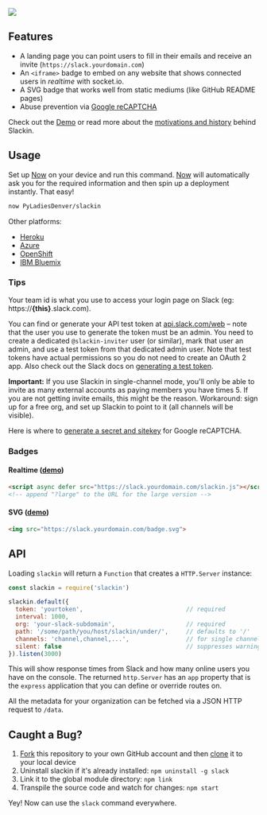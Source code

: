 ![](https://github.com/zeit/art/blob/e081cf46e6609b51ac485dcc337ac6644c0da5e7/slackin/repo-banner.png)

## Features

- A landing page you can point users to fill in their emails and receive an invite (`https://slack.yourdomain.com`)
- An `<iframe>` badge to embed on any website that shows connected users in *realtime* with socket.io.
- A SVG badge that works well from static mediums (like GitHub README pages)
- Abuse prevention via [Google reCAPTCHA](https://www.google.com/recaptcha/intro/)

Check out the [Demo](https://slackin.now.sh/) or read more about the [motivations and history](http://rauchg.com/slackin) behind Slackin.

## Usage

Set up [Now](https://zeit.co/now) on your device and run this command. [Now](https://zeit.co/now) will automatically ask you for the required information and then spin up a deployment instantly. That easy!

```bash
now PyLadiesDenver/slackin
```

Other platforms:

- [Heroku](https://heroku.com/deploy?template=https://github.com/PyLadiesDenver/slackin/tree/master)
- [Azure](https://azuredeploy.net/)
- [OpenShift](https://github.com/PyLadiesDenver/slackin/wiki/OpenShift)
- [IBM Bluemix](https://bluemix.net/deploy?repository=https://github.com/PyLadiesDenver/slackin)

### Tips

Your team id is what you use to access your login page on Slack (eg: https://**{this}**.slack.com).

You can find or generate your API test token at [api.slack.com/web](https://api.slack.com/web) – note that the user you use to generate the token must be an admin. You need to create a dedicated `@slackin-inviter` user (or similar), mark that user an admin, and use a test token from that dedicated admin user.  Note that test tokens have actual permissions so you do not need to create an OAuth 2 app. Also check out the Slack docs on [generating a test token](https://get.slack.help/hc/en-us/articles/215770388-Creating-and-regenerating-API-tokens).

**Important:** If you use Slackin in single-channel mode, you'll only be
able to invite as many external accounts as paying members you have
times 5. If you are not getting invite emails, this might be the reason.
Workaround: sign up for a free org, and set up Slackin to point to it
(all channels will be visible).

Here is where to [generate a secret and
sitekey](https://www.google.com/recaptcha/admin) for Google reCAPTCHA.

### Badges

#### Realtime ([demo](https://cldup.com/IaiPnDEAA6.gif))

```html
<script async defer src="https://slack.yourdomain.com/slackin.js"></script>
<!-- append "?large" to the URL for the large version -->
```

#### SVG ([demo](https://cldup.com/jWUT4QFLnq.png))

```html
<img src="https://slack.yourdomain.com/badge.svg">
```

## API

Loading `slackin` will return a `Function` that creates a `HTTP.Server` instance:

```js
const slackin = require('slackin')

slackin.default({
  token: 'yourtoken',                             // required
  interval: 1000,
  org: 'your-slack-subdomain',                    // required
  path: '/some/path/you/host/slackin/under/',     // defaults to '/'
  channels: 'channel,channel,...',                // for single channel mode
  silent: false                                   // suppresses warnings
}).listen(3000)
```

This will show response times from Slack and how many online users you have on the console. The returned `http.Server` has an `app` property that is the `express` application that you can define or override routes on.

All the metadata for your organization can be fetched via a JSON HTTP request to `/data`.

## Caught a Bug?

1. [Fork](https://help.github.com/articles/fork-a-repo/) this repository to your own GitHub account and then [clone](https://help.github.com/articles/cloning-a-repository/) it to your local device
2. Uninstall slackin if it's already installed: `npm uninstall -g slack`
3. Link it to the global module directory: `npm link`
4. Transpile the source code and watch for changes: `npm start`

Yey! Now can use the `slack` command everywhere.
